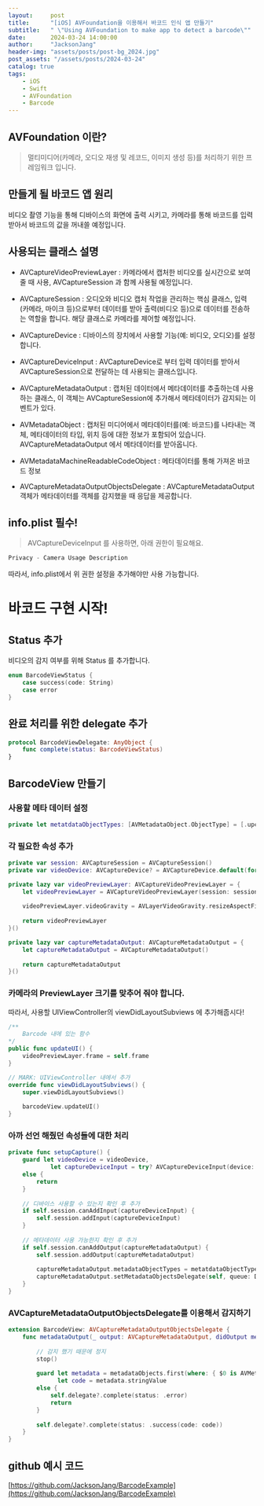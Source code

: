 ```yaml
---
layout:     post
title:      "[iOS] AVFoundation을 이용해서 바코드 인식 앱 만들기"
subtitle:   " \"Using AVFoundation to make app to detect a barcode\""
date:       2024-03-24 14:00:00
author:     "JacksonJang"
header-img: "assets/posts/post-bg_2024.jpg"
post_assets: "/assets/posts/2024-03-24"
catalog: true
tags:
    - iOS
    - Swift
    - AVFoundation
    - Barcode
---
```


## AVFoundation 이란?
> 멀티미디어(카메라, 오디오 재생 및 레코드, 이미지 생성 등)를 처리하기 위한 프레임워크 입니다.

## 만들게 될 바코드 앱 원리
비디오 촬영 기능을 통해 디바이스의 화면에 출력 시키고, 카메라를 통해 바코드를 입력 받아서 바코드의 값을 꺼내쓸 예정입니다.

## 사용되는 클래스 설명
- AVCaptureVideoPreviewLayer : 카메라에서 캡처한 비디오를 실시간으로 보여줄 때 사용, AVCaptureSession 과 함께 사용될 예정입니다.

- AVCaptureSession : 오디오와 비디오 캡처 작업을 관리하는 핵심 클래스, 입력(카메라, 마이크 등)으로부터 데이터를 받아 출력(비디오 등)으로 데이터를 전송하는 역할을 합니다. 해당 클래스로 카메라를 제어할 예정입니다.

- AVCaptureDevice : 디바이스의 장치에서 사용할 기능(예: 비디오, 오디오)를 설정합니다.

- AVCaptureDeviceInput : AVCaptureDevice로 부터 입력 데이터를 받아서 AVCaptureSession으로 전달하는 데 사용되는 클래스입니다.

- AVCaptureMetadataOutput : 캡처된 데이터에서 메타데이터를 추출하는데 사용하는 클래스, 이 객체는 AVCaptureSession에 추가해서 메타데이터가 감지되는 이벤트가 있다.

- AVMetadataObject : 캡처된 미디어에서 메타데이터를(예: 바코드)를 나타내는 객체, 메타데이터의 타입, 위치 등에 대한 정보가 포함되어 있습니다. AVCaptureMetadataOutput 에서 메타데이터를 받아옵니다.

- AVMetadataMachineReadableCodeObject : 메타데이터를 통해 가져온 바코드 정보

- AVCaptureMetadataOutputObjectsDelegate : AVCaptureMetadataOutput 객체가 메타데이터를 객체를 감지했을 때 응답을 제공합니다.

## info.plist 필수!
> AVCaptureDeviceInput 를 사용하면, 아래 권한이 필요해요.
```swift
Privacy - Camera Usage Description
```
따라서, info.plist에서 위 권한 설정을 추가해야만 사용 가능합니다.

# 바코드 구현 시작!

## Status 추가
비디오의 감지 여부를 위해 Status 를 추가합니다.
```swift
enum BarcodeViewStatus {
    case success(code: String)
    case error
}
```

## 완료 처리를 위한 delegate 추가
```swift
protocol BarcodeViewDelegate: AnyObject {
    func complete(status: BarcodeViewStatus)
}
```

## BarcodeView 만들기

### 사용할 메타 데이터 설정
```swift
private let metatdataObjectTypes: [AVMetadataObject.ObjectType] = [.upce, .code39, .code39Mod43, .code93, .code128, .ean8, .ean13, .aztec, .pdf417, .itf14, .dataMatrix, .interleaved2of5, .qr]
```

### 각 필요한 속성 추가
```swift
private var session: AVCaptureSession = AVCaptureSession()
private var videoDevice: AVCaptureDevice? = AVCaptureDevice.default(for: .video)

private lazy var videoPreviewLayer: AVCaptureVideoPreviewLayer = {
    let videoPreviewLayer = AVCaptureVideoPreviewLayer(session: session)
    
    videoPreviewLayer.videoGravity = AVLayerVideoGravity.resizeAspectFill
    
    return videoPreviewLayer
}()

private lazy var captureMetadataOutput: AVCaptureMetadataOutput = {
    let captureMetadataOutput = AVCaptureMetadataOutput()
    
    return captureMetadataOutput
}()
```

### 카메라의 PreviewLayer 크기를 맞추어 줘야 합니다.
따라서, 사용할 UIViewController의 viewDidLayoutSubviews 에 추가해줍시다!
```swift
/**
    Barcode 내에 있는 함수
*/
public func updateUI() {
    videoPreviewLayer.frame = self.frame
}

// MARK: UIViewController 내에서 추가
override func viewDidLayoutSubviews() {
    super.viewDidLayoutSubviews()
    
    barcodeView.updateUI()
}
```

### 아까 선언 해줬던 속성들에 대한 처리

```swift
private func setupCapture() {
    guard let videoDevice = videoDevice,
            let captureDeviceInput = try? AVCaptureDeviceInput(device: videoDevice) 
    else {
        return
    }
    
    // 디바이스 사용할 수 있는지 확인 후 추가
    if self.session.canAddInput(captureDeviceInput) {
        self.session.addInput(captureDeviceInput)
    }
    
    // 메타데이터 사용 가능한지 확인 후 추가
    if self.session.canAddOutput(captureMetadataOutput) {
        self.session.addOutput(captureMetadataOutput)
        
        captureMetadataOutput.metadataObjectTypes = metatdataObjectTypes
        captureMetadataOutput.setMetadataObjectsDelegate(self, queue: DispatchQueue.main)
    }
}
```

### AVCaptureMetadataOutputObjectsDelegate를 이용해서 감지하기
```swift
extension BarcodeView: AVCaptureMetadataOutputObjectsDelegate {
    func metadataOutput(_ output: AVCaptureMetadataOutput, didOutput metadataObjects: [AVMetadataObject], from connection: AVCaptureConnection) {
        
        // 감지 했기 때문에 정지
        stop()
        
        guard let metadata = metadataObjects.first(where: { $0 is AVMetadataMachineReadableCodeObject }) as? AVMetadataMachineReadableCodeObject,
              let code = metadata.stringValue
        else {
            self.delegate?.complete(status: .error)
            return
        }
        
        self.delegate?.complete(status: .success(code: code))
    }
}
```

## github 예시 코드
[https://github.com/JacksonJang/BarcodeExample](https://github.com/JacksonJang/BarcodeExample)